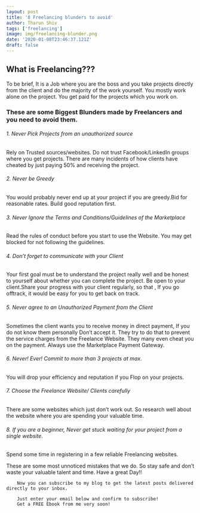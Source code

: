 ```yaml
---
layout: post
title: '8 Freelancing blunders to avoid'
author: Tharun Shiv
tags: ['freelancing']
image: img/freelancing-blunder.png
date: '2020-01-08T23:46:37.121Z'
draft: false
---
```


## What is Freelancing???

To be brief, It is a Job where you are the boss and you take projects directly from the client and do the majority of the work yourself. You mostly work alone on the project. You get paid for the projects which you work on.

### These are some Biggest Blunders made by Freelancers and you need to avoid them.

###### 1. Never Pick Projects from an unauthorized source

Rely on Trusted sources/websites.
Do not trust Facebook/LinkedIn groups where you get projects.
There are many incidents of how clients have cheated by just paying 50% and receiving the project.

###### 2. Never be Greedy

You would probably never end up at your project if you are greedy.Bid for reasonable rates. Build good reputation first.

###### 3. Never Ignore the Terms and Conditions/Guidelines of the Marketplace

Read the rules of conduct before you start to use the Website. You may get blocked for not following the guidelines.

###### 4. Don’t forget to communicate with your Client

Your first goal must be to understand the project really well and be honest to yourself about whether you can complete the project. Be open to your client.Share your progress with your client regularly, so that , If you go offtrack, it would be easy for you to get back on track.

###### 5. Never agree to an Unauthorized Payment from the Client

Sometimes the client wants you to receive money in direct payment, If you do not know them personally Don’t accept it. They try to do that to prevent the service charges from the Freelance Website. They many even cheat you on the payment. Always use the Marketplace Payment Gateway.

###### 6. Never! Ever! Commit to more than 3 projects at max.

You will drop your efficiency and reputation if you Flop on your projects.

###### 7. Choose the Freelance Website/ Clients carefully

There are some websites which just don’t work out. So research well about the website where you are spending your valuable time.

###### 8. If you are a beginner, Never get stuck waiting for your project from a single website.

Spend some time in registering in a few reliable Freelancing websites.

These are some most unnoticed mistakes that we do. So stay safe and don’t waste your valuable talent and time.
Have a great Day!!

        Now you can subscribe to my blog to get the latest posts delivered directly to your inbox.

        Just enter your email below and confirm to subscribe!
        Get a FREE Ebook from me very soon!
